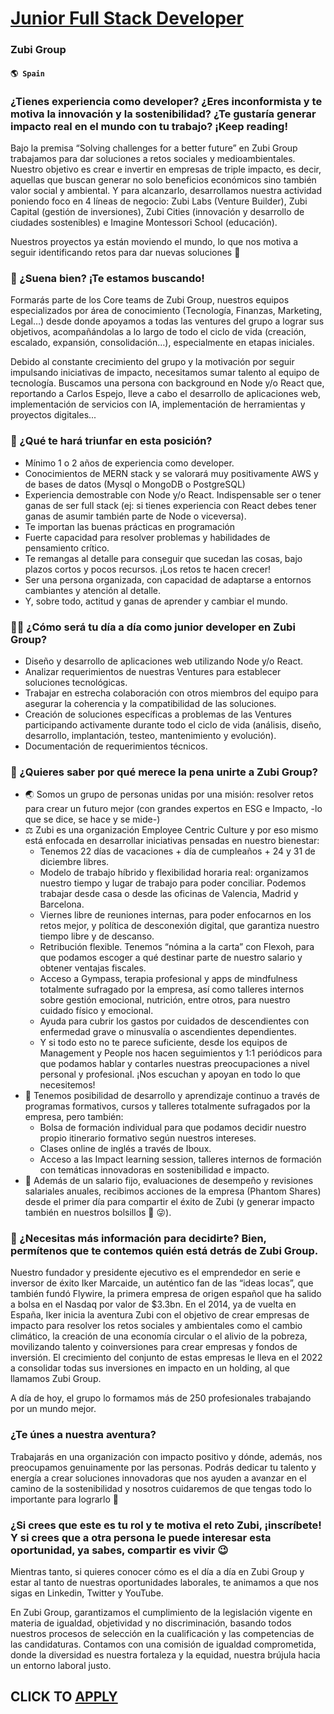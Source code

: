 # [Junior Full Stack Developer](https://www.remotewlb.com/apply/junior-full-stack-developer)  
### Zubi Group  
#### `🌎 Spain`  

### ¿Tienes experiencia como developer? ¿Eres inconformista y te motiva la innovación y la sostenibilidad? ¿Te gustaría generar impacto real en el mundo con tu trabajo? ¡Keep reading!

Bajo la premisa “Solving challenges for a better future” en Zubi Group trabajamos para dar soluciones a retos sociales y medioambientales. Nuestro objetivo es crear e invertir en empresas de triple impacto, es decir, aquellas que buscan generar no solo beneficios económicos sino también valor social y ambiental. Y para alcanzarlo, desarrollamos nuestra actividad poniendo foco en 4 líneas de negocio: Zubi Labs (Venture Builder), Zubi Capital (gestión de inversiones), Zubi Cities (innovación y desarrollo de ciudades sostenibles) e Imagine Montessori School (educación).

Nuestros proyectos ya están moviendo el mundo, lo que nos motiva a seguir identificando retos para dar nuevas soluciones 🏹

### 👀 ¿Suena bien? ¡Te estamos buscando!

Formarás parte de los Core teams de Zubi Group, nuestros equipos especializados por área de conocimiento (Tecnología, Finanzas, Marketing, Legal…) desde donde apoyamos a todas las ventures del grupo a lograr sus objetivos, acompañándolas a lo largo de todo el ciclo de vida (creación, escalado, expansión, consolidación…), especialmente en etapas iniciales.

Debido al constante crecimiento del grupo y la motivación por seguir impulsando iniciativas de impacto, necesitamos sumar talento al equipo de tecnología. Buscamos una persona con background en Node y/o React que, reportando a Carlos Espejo, lleve a cabo el desarrollo de aplicaciones web, implementación de servicios con IA, implementación de herramientas y proyectos digitales...

### 🔑 ¿Qué te hará triunfar en esta posición?

  * Mínimo 1 o 2 años de experiencia como developer.
  * Conocimientos de MERN stack y se valorará muy positivamente AWS y de bases de datos (Mysql o MongoDB o PostgreSQL)
  * Experiencia demostrable con Node y/o React. Indispensable ser o tener ganas de ser full stack (ej: si tienes experiencia con React debes tener ganas de asumir también parte de Node o viceversa).
  * Te importan las buenas prácticas en programación
  * Fuerte capacidad para resolver problemas y habilidades de pensamiento crítico.
  * Te remangas al detalle para conseguir que sucedan las cosas, bajo plazos cortos y pocos recursos. ¡Los retos te hacen crecer!
  * Ser una persona organizada, con capacidad de adaptarse a entornos cambiantes y atención al detalle.
  * Y, sobre todo, actitud y ganas de aprender y cambiar el mundo.

### 💪🏼 ¿Cómo será tu día a día como junior developer en Zubi Group?

  * Diseño y desarrollo de aplicaciones web utilizando Node y/o React.
  * Analizar requerimientos de nuestras Ventures para establecer soluciones tecnológicas.
  * Trabajar en estrecha colaboración con otros miembros del equipo para asegurar la coherencia y la compatibilidad de las soluciones.
  * Creación de soluciones específicas a problemas de las Ventures participando activamente durante todo el ciclo de vida (análisis, diseño, desarrollo, implantación, testeo, mantenimiento y evolución).
  * Documentación de requerimientos técnicos.

### 📢 ¿Quieres saber por qué merece la pena unirte a Zubi Group?

  * 🌏 Somos un grupo de personas unidas por una misión: resolver retos para crear un futuro mejor (con grandes expertos en ESG e Impacto, -lo que se dice, se hace y se mide-)
  * ⚖️ Zubi es una organización Employee Centric Culture y por eso mismo está enfocada en desarrollar iniciativas pensadas en nuestro bienestar: 
    * Tenemos 22 días de vacaciones + día de cumpleaños + 24 y 31 de diciembre libres.
    * Modelo de trabajo híbrido y flexibilidad horaria real: organizamos nuestro tiempo y lugar de trabajo para poder conciliar. Podemos trabajar desde casa o desde las oficinas de Valencia, Madrid y Barcelona.
    * Viernes libre de reuniones internas, para poder enfocarnos en los retos mejor, y política de desconexión digital, que garantiza nuestro tiempo libre y de descanso.
    * Retribución flexible. Tenemos “nómina a la carta” con Flexoh, para que podamos escoger a qué destinar parte de nuestro salario y obtener ventajas fiscales.
    * Acceso a Gympass, terapia profesional y apps de mindfulness totalmente sufragado por la empresa, así como talleres internos sobre gestión emocional, nutrición, entre otros, para nuestro cuidado físico y emocional.
    * Ayuda para cubrir los gastos por cuidados de descendientes con enfermedad grave o minusvalía o ascendientes dependientes. 
    * Y si todo esto no te parece suficiente, desde los equipos de Management y People nos hacen seguimientos y 1:1 periódicos para que podamos hablar y contarles nuestras preocupaciones a nivel personal y profesional. ¡Nos escuchan y apoyan en todo lo que necesitemos!
  * 🧠 Tenemos posibilidad de desarrollo y aprendizaje continuo a través de programas formativos, cursos y talleres totalmente sufragados por la empresa, pero también:
    * Bolsa de formación individual para que podamos decidir nuestro propio itinerario formativo según nuestros intereses.
    * Clases online de inglés a través de Iboux.
    * Acceso a las Impact learning session, talleres internos de formación con temáticas innovadoras en sostenibilidad e impacto.
  * 🤑 Además de un salario fijo, evaluaciones de desempeño y revisiones salariales anuales, recibimos acciones de la empresa (Phantom Shares) desde el primer día para compartir el éxito de Zubi (y generar impacto también en nuestros bolsillos 💸 😜).

### 🤔 ¿Necesitas más información para decidirte? Bien, permítenos que te contemos quién está detrás de Zubi Group.

Nuestro fundador y presidente ejecutivo es el emprendedor en serie e inversor de éxito Iker Marcaide, un auténtico fan de las “ideas locas”, que también fundó Flywire, la primera empresa de origen español que ha salido a bolsa en el Nasdaq por valor de $3.3bn. En el 2014, ya de vuelta en España, Iker inicia la aventura Zubi con el objetivo de crear empresas de impacto para resolver los retos sociales y ambientales como el cambio climático, la creación de una economía circular o el alivio de la pobreza, movilizando talento y coinversiones para crear empresas y fondos de inversión. El crecimiento del conjunto de estas empresas le lleva en el 2022 a consolidar todas sus inversiones en impacto en un holding, al que llamamos Zubi Group.

A día de hoy, el grupo lo formamos más de 250 profesionales trabajando por un mundo mejor.

### ¿Te únes a nuestra aventura?

Trabajarás en una organización con impacto positivo y dónde, además, nos preocupamos genuinamente por las personas. Podrás dedicar tu talento y energía a crear soluciones innovadoras que nos ayuden a avanzar en el camino de la sostenibilidad y nosotros cuidaremos de que tengas todo lo importante para lograrlo 🚀

### ¿Si crees que este es tu rol y te motiva el reto Zubi, ¡inscríbete! Y si crees que a otra persona le puede interesar esta oportunidad, ya sabes, compartir es vivir 😉

Mientras tanto, si quieres conocer cómo es el día a día en Zubi Group y estar al tanto de nuestras oportunidades laborales, te animamos a que nos sigas en Linkedin, Twitter y YouTube.

En Zubi Group, garantizamos el cumplimiento de la legislación vigente en materia de igualdad, objetividad y no discriminación, basando todos nuestros procesos de selección en la cualificación y las competencias de las candidaturas. Contamos con una comisión de igualdad comprometida, donde la diversidad es nuestra fortaleza y la equidad, nuestra brújula hacia un entorno laboral justo.

  
## CLICK TO [APPLY](https://www.remotewlb.com/apply/junior-full-stack-developer)

